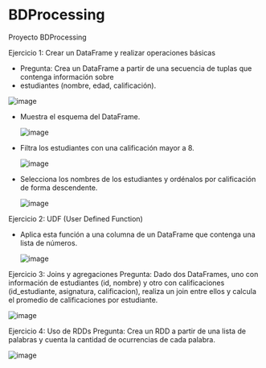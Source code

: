 # BDProcessing
Proyecto BDProcessing

Ejercicio 1: Crear un DataFrame y realizar operaciones básicas
   * Pregunta: Crea un DataFrame a partir de una secuencia de tuplas que contenga información sobre
   * estudiantes (nombre, edad, calificación).

     
   ![image](https://github.com/user-attachments/assets/805b75b9-7f82-4923-a425-d36cab5b25cc)


   * Muestra el esquema del DataFrame.

     
     ![image](https://github.com/user-attachments/assets/d69ed4bd-aa5c-4d49-b93b-d2566892f6fa)

   * Filtra los estudiantes con una calificación mayor a 8.

     
     ![image](https://github.com/user-attachments/assets/1cd68c88-dfa9-4f5f-bb2a-6436e5f6bb66)

   * Selecciona los nombres de los estudiantes y ordénalos por calificación de forma descendente.

     
     ![image](https://github.com/user-attachments/assets/18e1222c-dbed-4594-a0f8-46a6952081a7)

Ejercicio 2: UDF (User Defined Function)
   * Aplica esta función a una columna de un DataFrame que contenga una lista de números.

     
     ![image](https://github.com/user-attachments/assets/7f4dcb1d-7bc3-4697-b5bd-9cce8cb7fed1)

Ejercicio 3: Joins y agregaciones
   Pregunta: Dado dos DataFrames,
   uno con información de estudiantes (id, nombre)
   y otro con calificaciones (id_estudiante, asignatura, calificacion),
   realiza un join entre ellos y calcula el promedio de calificaciones por estudiante.

   ![image](https://github.com/user-attachments/assets/e00787e0-15e8-48a0-8f2f-bd696c1d4d78)

Ejercicio 4: Uso de RDDs
   Pregunta: Crea un RDD a partir de una lista de palabras y cuenta la cantidad de ocurrencias de cada palabra.

![image](https://github.com/user-attachments/assets/6543c765-71a0-44bf-8077-bd79b9aac937)



